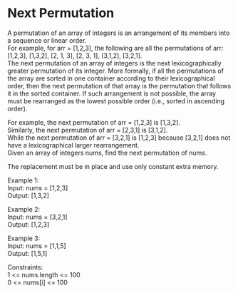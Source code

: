 # Next Permutation
A permutation of an array of integers is an arrangement of its members into a sequence or linear order.  
For example, for arr = [1,2,3], the following are all the permutations of arr: [1,2,3], [1,3,2], [2, 1, 3], [2, 3, 1], [3,1,2], [3,2,1].  
The next permutation of an array of integers is the next lexicographically greater permutation of its integer. More formally, if all the permutations of the array are sorted in one container according to their lexicographical order, then the next permutation of that array is the permutation that follows it in the sorted container. If such arrangement is not possible, the array must be rearranged as the lowest possible order (i.e., sorted in ascending order).  

For example, the next permutation of arr = [1,2,3] is [1,3,2].  
Similarly, the next permutation of arr = [2,3,1] is [3,1,2].  
While the next permutation of arr = [3,2,1] is [1,2,3] because [3,2,1] does not have a lexicographical larger rearrangement.  
Given an array of integers nums, find the next permutation of nums.  

The replacement must be in place and use only constant extra memory.  

Example 1:  
Input: nums = [1,2,3]  
Output: [1,3,2]  

Example 2:  
Input: nums = [3,2,1]  
Output: [1,2,3]  

Example 3:  
Input: nums = [1,1,5]  
Output: [1,5,1]  
 
Constraints:  
1 <= nums.length <= 100  
0 <= nums[i] <= 100  
